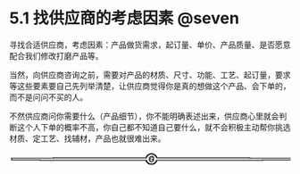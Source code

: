 # 5.1 找供应商的考虑因素 @seven

寻找合适供应商，考虑因素：产品做货需求，起订量、单价、产品质量、是否愿意配合我们修改打磨产品等。

当然，向供应商咨询之前，需要对产品的材质、尺寸、功能、工艺、起订量，要求等这些要素要自己先列举清楚，让供应商觉得你是真的想做这个产品、会下单的，而不是问问不买的人。

不然供应商问你需要什么（产品细节），你不能明确表述出来，供应商心里就会判断这个人下单的概率不高，你自己都不知道自己要什么，就不会积极主动帮你挑选材质、定工艺、找辅材，产品也就很难出来。

![](img/f5f11c405b1ebfa42488ca1035ca05ad.png)